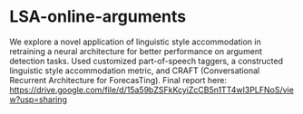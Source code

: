 # LSA-online-arguments
We explore a novel application of linguistic style accommodation in retraining a neural architecture for better performance on argument detection tasks. Used customized part-of-speech taggers, a constructed linguistic style accommodation metric, and CRAFT (Conversational Recurrent Architecture for ForecasTing). 
Final report here: https://drive.google.com/file/d/15a59bZSFkKcyiZcCB5n1TT4wI3PLFNoS/view?usp=sharing
